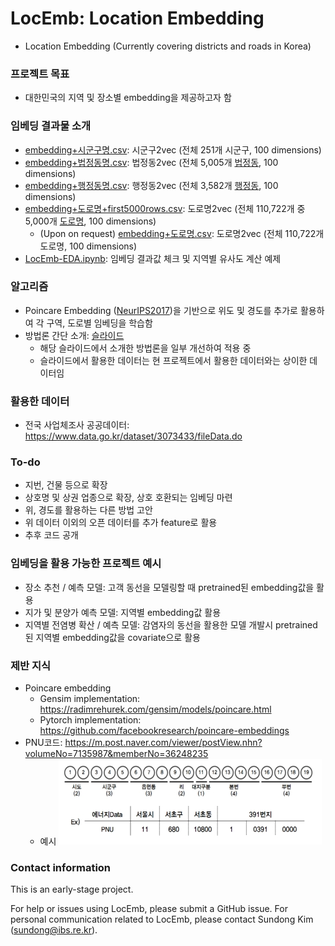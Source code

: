 # LocEmb: Location Embedding

* Location Embedding (Currently covering districts and roads in Korea)

### 프로젝트 목표
* 대한민국의 지역 및 장소별 embedding을 제공하고자 함

### 임베딩 결과물 소개
* [embedding+시군구명.csv](embedding+시군구명.csv): 시군구2vec (전체 251개 시군구, 100 dimensions)
* [embedding+법정동명.csv](embedding+법정동명.csv): 법정동2vec (전체 5,005개 [법정동](https://namu.wiki/w/법정동), 100 dimensions)
* [embedding+행정동명.csv](embedding+행정동명.csv): 행정동2vec (전체 3,582개 [행정동](https://namu.wiki/w/행정동), 100 dimensions)
* [embedding+도로명+first5000rows.csv](embedding+도로명+first5000rows.csv): 도로명2vec (전체 110,722개 중 5,000개 [도로명](https://namu.wiki/w/%EB%8F%84%EB%A1%9C%EB%AA%85%EC%A3%BC%EC%86%8C), 100 dimensions)
    * (Upon on request) [embedding+도로명.csv](###임베딩-결과물-소개): 도로명2vec (전체 110,722개 도로명, 100 dimensions)
* [LocEmb-EDA.ipynb](LocEmb-EDA.ipynb): 임베딩 결과값 체크 및 지역별 유사도 계산 예제

### 알고리즘
* Poincare Embedding ([NeurIPS2017](https://papers.nips.cc/paper/7213-poincare-embeddings-for-learning-hierarchical-representations))을 기반으로 위도 및 경도를 추가로 활용하여 각 구역, 도로별 임베딩을 학습함
* 방법론 간단 소개: [슬라이드](http://seondong.github.io/assets/papers/20191213-embedding.pdf)
    - 해당 슬라이드에서 소개한 방법론을 일부 개선하여 적용 중
    - 슬라이드에서 활용한 데이터는 현 프로젝트에서 활용한 데이터와는 상이한 데이터임

### 활용한 데이터
* 전국 사업체조사 공공데이터: https://www.data.go.kr/dataset/3073433/fileData.do

### To-do
* 지번, 건물 등으로 확장
* 상호명 및 상권 업종으로 확장, 상호 호환되는 임베딩 마련
* 위, 경도를 활용하는 다른 방법 고안
* 위 데이터 이외의 오픈 데이터를 추가 feature로 활용
* 추후 코드 공개

### 임베딩을 활용 가능한 프로젝트 예시
* 장소 추천 / 예측 모델: 고객 동선을 모델링할 때 pretrained된 embedding값을 활용
* 지가 및 분양가 예측 모델: 지역별 embedding값 활용
* 지역별 전염병 확산 / 예측 모델: 감염자의 동선을 활용한 모델 개발시 pretrained된 지역별 embedding값을 covariate으로 활용

### 제반 지식
* Poincare embedding
    - Gensim implementation: https://radimrehurek.com/gensim/models/poincare.html
    - Pytorch implementation: https://github.com/facebookresearch/poincare-embeddings
* PNU코드: https://m.post.naver.com/viewer/postView.nhn?volumeNo=7135987&memberNo=36248235
    - 예시 ![PNU코드](fig/pnu.jpg)

<!--
* 건물관리번호 (https://www.vw-lab.com/32):
    - 생성 당시 기준의 PNU + 연번으로 구성됨, 변경되지 않는 고유값
    - 예시 ![건물관리번호](fig/bldgcode.png)
* PNU ↔ 주소간 상호 변환과 메타데이터: https://m.post.naver.com/viewer/postView.nhn?volumeNo=7242031&memberNo=36248235
* 주소 변환: http://juso.go.kr/dn.do?fileName=%EC%A3%BC%EC%86%8C%EC%A0%84%ED%99%98_%EA%B0%80%EC%9D%B4%EB%93%9C.pdf&realFileName=f493270c-d88f-4852-a807-17a6189a8871.pdf&regYmd=2012
-->

### Contact information
This is an early-stage project. 

For help or issues using LocEmb, please submit a GitHub issue. For personal communication related to LocEmb, please contact Sundong Kim (sundong@ibs.re.kr).